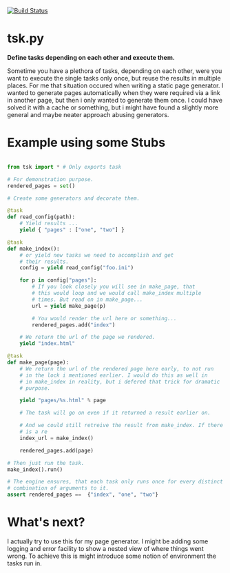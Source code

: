 [![Build Status](https://travis-ci.org/lechimp-p/tsk.svg?branch=master)](https://travis-ci.org/lechimp-p/task)

# tsk.py

**Define tasks depending on each other and execute them.**

Sometime you have a plethora of tasks, depending on each other, were you want
to execute the single tasks only once, but reuse the results in multiple places.
For me that situation occured when writing a static page generator. I wanted to
generate pages automatically when they were required via a link in another page,
but then i only wanted to generate them once. I could have solved it with a
cache or something, but i might have found a slightly more general and maybe
neater approach abusing generators.

# Example using some Stubs

```py

from tsk import * # Only exports task

# For demonstration purpose.
rendered_pages = set()

# Create some generators and decorate them.

@task
def read_config(path):
    # Yield results ...
    yield { "pages" : ["one", "two"] }

@task
def make_index():
    # or yield new tasks we need to accomplish and get
    # their results.
    config = yield read_config("foo.ini")

    for p in config["pages"]:
        # If you look closely you will see in make_page, that
        # this would loop and we would call make_index multiple
        # times. But read on in make_page...
        url = yield make_page(p)

        # You would render the url here or something...
        rendered_pages.add("index")

    # We return the url of the page we rendered.
    yield "index.html"

@task
def make_page(page):
    # We return the url of the rendered page here early, to not run
    # in the lock i mentioned earlier. I would do this as well in
    # in make_index in reality, but i defered that trick for dramatic
    # purpose.

    yield "pages/%s.html" % page

    # The task will go on even if it returned a result earlier on.

    # And we could still retreive the result from make_index. If there
    # is a re
    index_url = make_index()

    rendered_pages.add(page)

# Then just run the task.
make_index().run()

# The engine ensures, that each task only runs once for every distinct
# combination of arguments to it.
assert rendered_pages ==  {"index", "one", "two"}

```

# What's next?

I actually try to use this for my page generator. I might be adding some logging
and error facility to show a nested view of where things went wrong. To achieve
this is might introduce some notion of environment the tasks run in.
